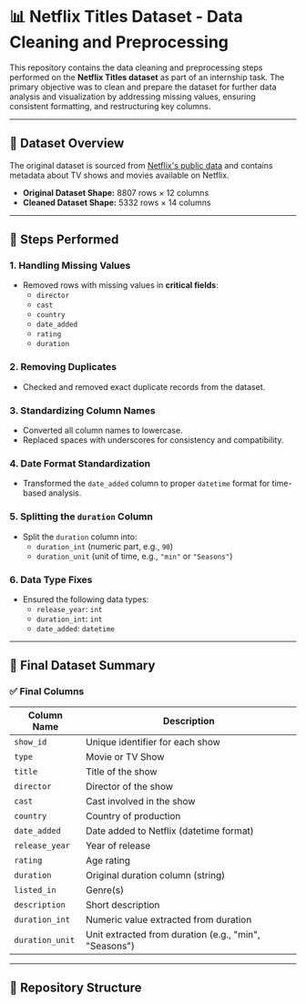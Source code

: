 # 📊 Netflix Titles Dataset - Data Cleaning and Preprocessing

This repository contains the data cleaning and preprocessing steps performed on the **Netflix Titles dataset** as part of an internship task. The primary objective was to clean and prepare the dataset for further data analysis and visualization by addressing missing values, ensuring consistent formatting, and restructuring key columns.

---

## 📁 Dataset Overview

The original dataset is sourced from [Netflix's public data](https://www.kaggle.com/datasets/shivamb/netflix-shows) and contains metadata about TV shows and movies available on Netflix.

- **Original Dataset Shape:** 8807 rows × 12 columns
- **Cleaned Dataset Shape:** 5332 rows × 14 columns

---

## 🔧 Steps Performed

### 1. Handling Missing Values
- Removed rows with missing values in **critical fields**:
  - `director`
  - `cast`
  - `country`
  - `date_added`
  - `rating`
  - `duration`

### 2. Removing Duplicates
- Checked and removed exact duplicate records from the dataset.

### 3. Standardizing Column Names
- Converted all column names to lowercase.
- Replaced spaces with underscores for consistency and compatibility.

### 4. Date Format Standardization
- Transformed the `date_added` column to proper `datetime` format for time-based analysis.

### 5. Splitting the `duration` Column
- Split the `duration` column into:
  - `duration_int` (numeric part, e.g., `90`)
  - `duration_unit` (unit of time, e.g., `"min"` or `"Seasons"`)

### 6. Data Type Fixes
- Ensured the following data types:
  - `release_year`: `int`
  - `duration_int`: `int`
  - `date_added`: `datetime`

---

## 🧾 Final Dataset Summary

### ✅ Final Columns
| Column Name     | Description |
|-----------------|-------------|
| `show_id`       | Unique identifier for each show |
| `type`          | Movie or TV Show |
| `title`         | Title of the show |
| `director`      | Director of the show |
| `cast`          | Cast involved in the show |
| `country`       | Country of production |
| `date_added`    | Date added to Netflix (datetime format) |
| `release_year`  | Year of release |
| `rating`        | Age rating |
| `duration`      | Original duration column (string) |
| `listed_in`     | Genre(s) |
| `description`   | Short description |
| `duration_int`  | Numeric value extracted from duration |
| `duration_unit` | Unit extracted from duration (e.g., "min", "Seasons") |

---

## 📂 Repository Structure

